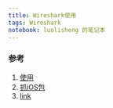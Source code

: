 ```yaml
---
title: Wireshark使用
tags: Wireshark
notebook: luolisheng 的笔记本
---
```


### 参考

1. [使用](http://www.veryitman.com/2018/09/01/Wireshark%EF%BC%9A%E6%8A%93%E5%8F%96-HTTP-%E5%8C%85/)
2. [抓iOS包](http://www.veryitman.com/2018/08/20/%E5%88%9D%E8%AF%86-Wireshark/)
3. [link](https://juejin.im/entry/58589eb4128fe1006b84e10a)
